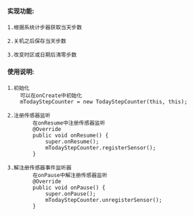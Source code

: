 #### 实现功能:

    1.根据系统计步器获取当天步数

    2.关机之后保存当天步数

    3.改变时区或日期后清零步数



#### 使用说明:

    1.初始化
        可以在onCreate中初始化
        mTodayStepCounter = new TodayStepCounter(this, this);

    2.注册传感器监听
            在onResume中注册传感器监听
            @Override
            public void onResume() {
                super.onResume();
                mTodayStepCounter.registerSensor();
            }

    3.解注册传感器事件监听器
            在onPause中解注册传感器监听
            @Override
            public void onPause() {
                super.onPause();
                mTodayStepCounter.unregisterSensor();
            }
